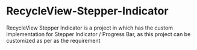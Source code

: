 # RecycleView-Stepper-Indicator
RecycleView Stepper Indicator is a project in which has the custom implementation for Stepper Indicator / Progress Bar, as this project can be customized as per as the requirement 

